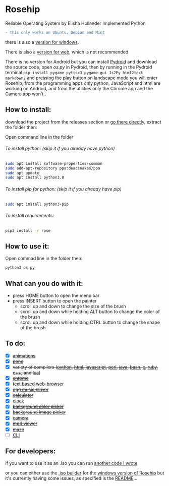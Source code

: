 # Rosehip
Reliable Operating System by Elisha Hollander Implemented Python

```diff
- this only works on Ubuntu, Debian and Mint
```
there is also a [version for windows](https://github.com/CITUR-OS/Rosehip).

There is also a [version for web](https://github.com/CITUR-OS/Rosehip-repl), which is not recommended

There is no version for Android but you can install [Pydroid](https://play.google.com/store/apps/details?id=ru.iiec.pydroid3) and download the source code, open _os.py_ in Pydroid, then by running in the Pydroid terminal `pip install pygame pyttsx3 pygame-gui Js2Py html2text markdown2` and pressing the play button on landscape mode you will enter Rosehip, from the programming apps only python, JavaScript and html are working on Android, and from the utilities only the Chrome app and the Camera app won't..

## How to install:

download the project from the releases section or [go there directly](https://github.com/CITUR-OS/Rosehip-L/releases), extract the folder then:

Open command line in the folder

###### To install python: (skip it if you already have python)
```bash
sudo apt install software-properties-common
sudo add-apt-repository ppa:deadsnakes/ppa
sudo apt update
sudo apt install python3.8
```
###### To install pip for python: (skip it if you already have pip)
```bash
sudo apt install python3-pip
```
###### To install requirements:
```bash
pip3 install -r rose
```
## How to use it:

Open commad line in the folder then:
```bash
python3 os.py
```
## What can you do with it:

* press HOME button to open the menu bar
* press INSERT button to open the painter
  * scroll up and down to change the size of the brush
  * scroll up and down while holding ALT button to change the color of the brush
  * scroll up and down while holding CTRL button to change the shape of the brush


## To do:
- [x] ~~[animations](https://en.wikipedia.org/wiki/Stop_motion)~~
- [x] ~~[pong](https://en.wikipedia.org/wiki/Pong)~~
- [x] ~~variety of compilers ([python](https://www.python.org/), [html](https://en.wikipedia.org/wiki/HTML), [javascript](https://www.javascript.com/), [perl](https://www.perl.org/), [java](https://www.java.com/en/), [bash](https://www.gnu.org/software/bash/), [c](https://en.wikipedia.org/wiki/C_(programming_language)), [ruby](https://www.ruby-lang.org/en/), [c++](https://en.wikipedia.org/wiki/C%2B%2B), and [lua](http://www.lua.org/)~~)
- [x] ~~[chrome](https://en.wikipedia.org/wiki/Google_Chrome)~~
- [x] ~~[text based web-browser](https://en.wikipedia.org/wiki/Text-based_web_browser)~~
- [x] ~~[ogg music player](https://en.wikipedia.org/wiki/Ogg)~~
- [x] ~~[calculator](https://en.wikipedia.org/wiki/Calculator)~~
- [x] ~~[clock](https://en.wikipedia.org/wiki/Clock)~~
- [x] ~~[background color picker](https://en.wikipedia.org/wiki/Wallpaper_(computing))~~
- [x] ~~[background image picker](https://en.wikipedia.org/wiki/Wallpaper_(computing))~~
- [x] ~~[camera](https://en.wikipedia.org/wiki/Camera)~~
- [x] ~~[mp4 viewer](https://en.wikipedia.org/wiki/MPEG-4_Part_14)~~
- [x] ~~[maze](https://en.wikipedia.org/wiki/Maze)~~
- [ ] [CLI](https://en.wikipedia.org/wiki/Command-line_interface)

## For developers:

if you want to use it as an .iso you can run [another code I wrote](https://github.com/CITUR-OS/CITUR-L)

or you can either use the [.iso builder](https://github.com/CITUR-OS/CITUR) for the [windows version of Rosehip](https://github.com/CITUR-OS/Rosehip)  but it's currently having some issues, as specified is the [README](https://github.com/CITUR-OS/CITUR/blob/master/README.md)...
